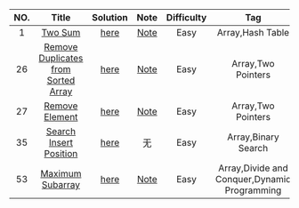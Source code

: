 |NO.|Title|Solution|Note|Difficulty|Tag|
| :-----: | :-----: | :-----: | :-----: | :-----: | :-----: |
|1|[Two Sum](https://leetcode.com/problems/two-sum)|[here](problem/src/main/java/two_sum/TwoSum.java)|[Note](problem/src/main/java/two_sum/TwoSum.md)|Easy|Array,Hash Table|
|26|[Remove Duplicates from Sorted Array](https://leetcode.com/problems/remove-duplicates-from-sorted-array/)|[here](problem/src/main/java/remove_duplicates_from_sorted_array/RemoveDuplicatesFromSortedArray.java)|[Note](problem/src/main/java/remove_duplicates_from_sorted_array/RemoveDuplicatesFromSortedArray.md)|Easy|Array,Two Pointers|
|27|[Remove Element](https://leetcode.com/problems/remove-element/)|[here](problem/src/main/java/remove_element/RemoveElement.java)|[Note](problem/src/main/java/remove_element/RemoveElement.md)|Easy|Array,Two Pointers|
|35|[Search Insert Position](https://leetcode.com/problems/search-insert-position/)|[here](problem/src/main/java/search_insert_position/SearchInsertPosition.java)|无|Easy|Array,Binary Search|
|53|[Maximum Subarray](https://leetcode.com/problems/maximum-subarray/)|[here](problem/src/main/java/maximum_subarray/MaximumSubarray.java)|[Note](problem/src/main/java/maximum_subarray/MaximumSubarray.md)|Easy|Array,Divide and Conquer,Dynamic Programming|